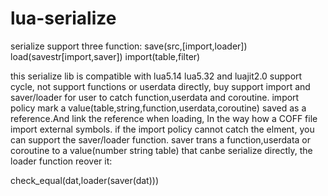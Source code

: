 # lua-serialize
serialize support three function:
save(src,[import,loader])
load(savestr[import,saver])
import(table,filter)

this serialize lib is compatible with lua5.14 lua5.32 and luajit2.0
support cycle, not support functions or userdata directly, buy support import and saver/loader for user to catch function,userdata and coroutine.
import policy mark a value(table,string,function,userdata,coroutine) saved as a reference.And link the reference when loading, In the way how a COFF file import external symbols.
if the import policy cannot catch the elment, you can support the saver/loader function. saver trans a function,userdata or coroutine to a value(number string table) that canbe serialize directly, the loader function reover it:

check_equal(dat,loader(saver(dat)))
